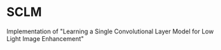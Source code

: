 # SCLM
Implementation of "Learning a Single Convolutional Layer Model for Low Light Image Enhancement"
